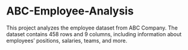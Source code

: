 # ABC-Employee-Analysis
This project analyzes the employee dataset from ABC Company. The dataset contains 458 rows and 9 columns, including information about employees’ positions, salaries, teams, and more.
